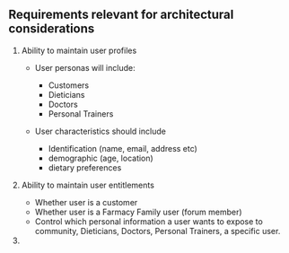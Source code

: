 <h2>Requirements relevant for architectural considerations</h2>

1. Ability to maintain user profiles
    * User personas will include:
      * Customers
      * Dieticians
      * Doctors
      * Personal Trainers
      
    * User characteristics should include
      * Identification (name, email, address etc)
      * demographic (age, location)
      * dietary preferences

2. Ability to maintain user entitlements
    * Whether user is a customer
    * Whether user is a Farmacy Family user (forum member)
    * Control which personal information a user wants to expose to community, Dieticians, Doctors, Personal Trainers, a specific user.

3. 
 
